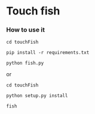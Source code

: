 # Touch fish

### How to use it

```shell
cd touchFish

pip install -r requirements.txt

python fish.py
```

or

```shell
cd touchFish

python setup.py install

fish
```

